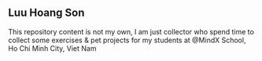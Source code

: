 ## Luu Hoang Son
This repository content is not my own, I am just collector who spend time to collect some exercises & pet projects for my students at @MindX School, Ho Chi Minh City, Viet Nam
